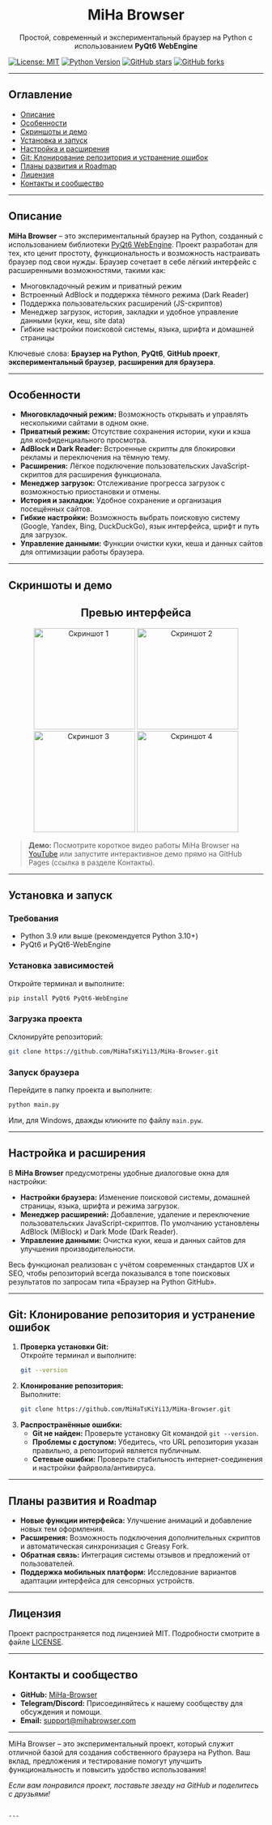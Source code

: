 <div align="center">
  <h1>MiHa Browser</h1>
  <p>Простой, современный и экспериментальный браузер на Python с использованием <strong>PyQt6 WebEngine</strong></p>
</div>

[![License: MIT](https://img.shields.io/badge/License-MIT-blue.svg)](LICENSE) 
[![Python Version](https://img.shields.io/badge/Python-3.9%2B-green.svg)](https://www.python.org/downloads/)
[![GitHub stars](https://img.shields.io/github/stars/MiHaTsKiYi13/MiHa-Browser.svg?style=social)](https://github.com/MiHaTsKiYi13/MiHa-Browser/stargazers)
[![GitHub forks](https://img.shields.io/github/forks/MiHaTsKiYi13/MiHa-Browser.svg?style=social)](https://github.com/MiHaTsKiYi13/MiHa-Browser/network)

---

## Оглавление

- [Описание](#описание)
- [Особенности](#особенности)
- [Скриншоты и демо](#скриншоты-и-демо)
- [Установка и запуск](#установка-и-запуск)
- [Настройка и расширения](#настройка-и-расширения)
- [Git: Клонирование репозитория и устранение ошибок](#git-клонирование-репозитория-и-устранение-ошибок)
- [Планы развития и Roadmap](#планы-развития-и-roadmap)
- [Лицензия](#лицензия)
- [Контакты и сообщество](#контакты-и-сообщество)

---

## Описание

**MiHa Browser** – это экспериментальный браузер на Python, созданный с использованием библиотеки [PyQt6 WebEngine](https://pypi.org/project/PyQt6-WebEngine/). Проект разработан для тех, кто ценит простоту, функциональность и возможность настраивать браузер под свои нужды. Браузер сочетает в себе лёгкий интерфейс с расширенными возможностями, такими как:
- Многовкладочный режим и приватный режим
- Встроенный AdBlock и поддержка тёмного режима (Dark Reader)
- Поддержка пользовательских расширений (JS-скриптов)
- Менеджер загрузок, история, закладки и удобное управление данными (куки, кеш, site data)
- Гибкие настройки поисковой системы, языка, шрифта и домашней страницы

Ключевые слова: **Браузер на Python**, **PyQt6**, **GitHub проект**, **экспериментальный браузер**, **расширения для браузера**.

---

## Особенности

- **Многовкладочный режим:** Возможность открывать и управлять несколькими сайтами в одном окне.
- **Приватный режим:** Отсутствие сохранения истории, куки и кэша для конфиденциального просмотра.
- **AdBlock и Dark Reader:** Встроенные скрипты для блокировки рекламы и переключения на тёмную тему.
- **Расширения:** Лёгкое подключение пользовательских JavaScript-скриптов для расширения функционала.
- **Менеджер загрузок:** Отслеживание прогресса загрузок с возможностью приостановки и отмены.
- **История и закладки:** Удобное сохранение и организация посещённых сайтов.
- **Гибкие настройки:** Возможность выбрать поисковую систему (Google, Yandex, Bing, DuckDuckGo), язык интерфейса, шрифт и путь для загрузок.
- **Управление данными:** Функции очистки куки, кеша и данных сайтов для оптимизации работы браузера.

---

## Скриншоты и демо

<div align="center">
  <h2>Превью интерфейса</h2>
  <img src="https://github.com/user-attachments/assets/7bd10a7a-202c-44a6-9aa8-b1b1aff65075" alt="Скриншот 1" width="200">
  <img src="https://github.com/user-attachments/assets/78238618-cad3-47ac-9044-da254d39a3fa" alt="Скриншот 2" width="200">
  <img src="https://github.com/user-attachments/assets/8d15212e-79fb-4e68-ad27-7cc9064fc1aa" alt="Скриншот 3" width="200">
  <img src="https://github.com/user-attachments/assets/4569f0ea-8648-4667-a25e-b3f1b82c058d" alt="Скриншот 4" width="200">
</div>

> **Демо:** Посмотрите короткое видео работы MiHa Browser на [YouTube](https://www.youtube.com/) или запустите интерактивное демо прямо на GitHub Pages (ссылка в разделе Контакты).

---

## Установка и запуск

### Требования
- Python 3.9 или выше (рекомендуется Python 3.10+)
- PyQt6 и PyQt6-WebEngine

### Установка зависимостей
Откройте терминал и выполните:
```bash
pip install PyQt6 PyQt6-WebEngine
```

### Загрузка проекта
Склонируйте репозиторий:
```bash
git clone https://github.com/MiHaTsKiYi13/MiHa-Browser.git
```

### Запуск браузера
Перейдите в папку проекта и выполните:
```bash
python main.py
```
Или, для Windows, дважды кликните по файлу `main.pyw`.

---

## Настройка и расширения

В **MiHa Browser** предусмотрены удобные диалоговые окна для настройки:
- **Настройки браузера:** Изменение поисковой системы, домашней страницы, языка, шрифта и режима загрузок.
- **Менеджер расширений:** Добавление, удаление и переключение пользовательских JavaScript-скриптов. По умолчанию установлены AdBlock (MiBlock) и Dark Mode (Dark Reader).
- **Управление данными:** Очистка куки, кеша и данных сайтов для улучшения производительности.

Весь функционал реализован с учётом современных стандартов UX и SEO, чтобы репозиторий всегда показывался в топе поисковых результатов по запросам типа «Браузер на Python GitHub».

---

## Git: Клонирование репозитория и устранение ошибок

1. **Проверка установки Git:**  
   Откройте терминал и выполните:
   ```bash
   git --version
   ```
2. **Клонирование репозитория:**  
   Выполните:
   ```bash
   git clone https://github.com/MiHaTsKiYi13/MiHa-Browser.git
   ```
3. **Распространённые ошибки:**  
   - **Git не найден:** Проверьте установку Git командой `git --version`.
   - **Проблемы с доступом:** Убедитесь, что URL репозитория указан правильно, а репозиторий является публичным.
   - **Сетевые ошибки:** Проверьте стабильность интернет-соединения и настройки файрвола/антивируса.

---

## Планы развития и Roadmap

- **Новые функции интерфейса:** Улучшение анимаций и добавление новых тем оформления.
- **Расширения:** Возможность подключения дополнительных скриптов и автоматическая синхронизация с Greasy Fork.
- **Обратная связь:** Интеграция системы отзывов и предложений от пользователей.
- **Поддержка мобильных платформ:** Исследование вариантов адаптации интерфейса для сенсорных устройств.

---

## Лицензия

Проект распространяется под лицензией MIT. Подробности смотрите в файле [LICENSE](LICENSE).

---

## Контакты и сообщество

- **GitHub:** [MiHa-Browser](https://github.com/MiHaTsKiYi13/MiHa-Browser)
- **Telegram/Discord:** Присоединяйтесь к нашему сообществу для обсуждения и помощи.
- **Email:** support@mihabrowser.com

---

MiHa Browser – это экспериментальный проект, который служит отличной базой для создания собственного браузера на Python. Ваш вклад, предложения и тестирование помогут улучшить функциональность и повысить удобство использования!

*Если вам понравился проект, поставьте звезду на GitHub и поделитесь с друзьями!*
```

---
